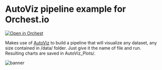 # AutoViz pipeline example for Orchest.io

[![Open in Orchest](https://github.com/orchest/orchest-examples/raw/main/imgs/open_in_orchest.svg)](https://cloud.orchest.io/?import_url=https://github.com/rsesha/autoviz_pipeline/)

Makes use of [AutoViz](https://github.com/AutoViML/AutoViz) to build a pipeline that will visualize any dataset, any size contained in /data/ folder. Just give it the name of file and run. Resulting charts are saved in AutoViz_Plots/.

![banner](autoviz_orchest.png)
